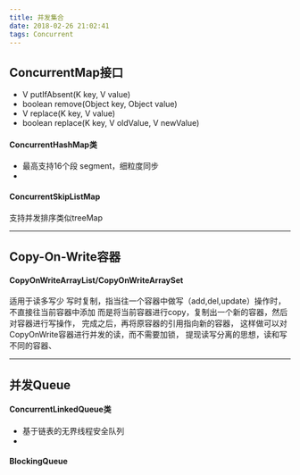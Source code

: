 ```yaml
---
title: 并发集合
date: 2018-02-26 21:02:41
tags: Concurrent
---
```


## ConcurrentMap接口
* V putIfAbsent(K key, V value)
* boolean remove(Object key, Object value)
* V replace(K key, V value)
* boolean replace(K key, V oldValue, V newValue)

#### ConcurrentHashMap类
* 最高支持16个段 segment，细粒度同步
* 

#### ConcurrentSkipListMap
支持并发排序类似treeMap

---
## Copy-On-Write容器
#### CopyOnWriteArrayList/CopyOnWriteArraySet
适用于读多写少
写时复制，指当往一个容器中做写（add,del,update）操作时，不直接往当前容器中添加
而是将当前容器进行copy，复制出一个新的容器，然后对容器进行写操作，
完成之后，再将原容器的引用指向新的容器，
这样做可以对CopyOnWrite容器进行并发的读，而不需要加锁，
提现读写分离的思想，读和写不同的容器、

---
## 并发Queue
#### ConcurrentLinkedQueue类
* 基于链表的无界线程安全队列
* 

#### BlockingQueue
